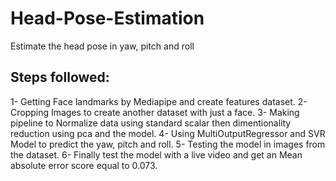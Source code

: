 # Head-Pose-Estimation
Estimate the head pose in yaw, pitch and roll

## Steps followed:


1- Getting Face landmarks by Mediapipe and create features dataset.
2- Cropping Images to create another dataset with just a face.
3- Making pipeline to Normalize data using standard scalar then dimentionality reduction using pca and the model.
4- Using MultiOutputRegressor and SVR Model to predict the yaw, pitch and roll.
5- Testing the model in images from the dataset.
6- Finally test the model with a  live video and get an Mean absolute error score equal to 0.073.
